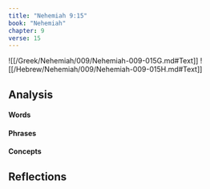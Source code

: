 ```yaml
---
title: "Nehemiah 9:15"
book: "Nehemiah"
chapter: 9
verse: 15
---
```

![[/Greek/Nehemiah/009/Nehemiah-009-015G.md#Text]]
![[/Hebrew/Nehemiah/009/Nehemiah-009-015H.md#Text]]

## Analysis

#### Words

#### Phrases

#### Concepts

## Reflections

